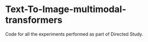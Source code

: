 # Text-To-Image-multimodal-transformers
Code for all the experiments performed as part of Directed Study.
